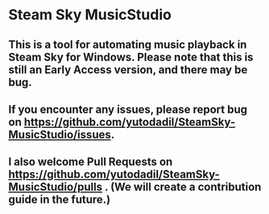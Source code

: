 # Steam Sky MusicStudio
## This is a tool for automating music playback in Steam Sky for Windows. Please note that this is still an Early Access version, and there may be bug.
## If you encounter any issues, please report bug on https://github.com/yutodadil/SteamSky-MusicStudio/issues.
## I also welcome Pull Requests on https://github.com/yutodadil/SteamSky-MusicStudio/pulls . (We will create a contribution guide in the future.)
